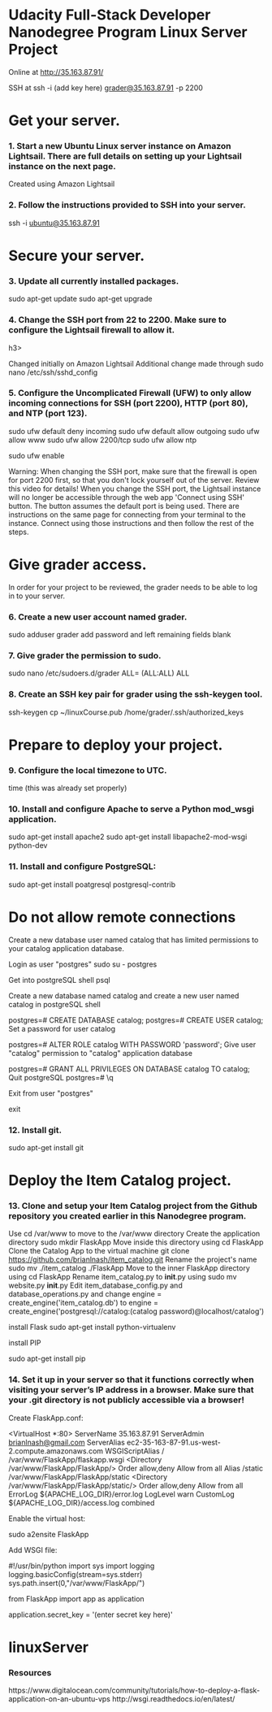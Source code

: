 <h1> Udacity Full-Stack Developer Nanodegree Program Linux Server Project</h1>

Online at http://35.163.87.91/

SSH at ssh -i (add key here) grader@35.163.87.91 -p 2200


<h1>Get your server.</H1>

<h3>1. Start a new Ubuntu Linux server instance on Amazon Lightsail. There are full details on setting up your Lightsail instance on the next page.</h3>

Created using Amazon Lightsail

<h3>2. Follow the instructions provided to SSH into your server.</H3>

ssh -i ubuntu@35.163.87.91

<h1>Secure your server.</h1>
<h3>3. Update all currently installed packages.</h3>

sudo apt-get update
sudo apt-get upgrade

<h3>4. Change the SSH port from 22 to 2200. Make sure to configure the Lightsail firewall to allow it.</h3>h3>

Changed initially on Amazon Lightsail
Additional change made through sudo nano /etc/ssh/sshd_config

<h3>5. Configure the Uncomplicated Firewall (UFW) to only allow incoming connections for SSH (port 2200), HTTP (port 80), and NTP (port 123).</h3>

sudo ufw default deny incoming
sudo ufw default allow outgoing
sudo ufw allow www
sudo ufw allow 2200/tcp
sudo ufw allow ntp

sudo ufw enable

Warning: When changing the SSH port, make sure that the firewall is open for port 2200 first, so that you don't lock yourself out of the server. Review this video for details! When you change the SSH port, the Lightsail instance will no longer be accessible through the web app 'Connect using SSH' button. The button assumes the default port is being used. There are instructions on the same page for connecting from your terminal to the instance. Connect using those instructions and then follow the rest of the steps.


<h1>Give grader access.</h1>
In order for your project to be reviewed, the grader needs to be able to log in to your server.

<h3>6. Create a new user account named grader.</h3>

sudo adduser grader
add password and left remaining fields blank

<h3>7. Give grader the permission to sudo.</h3>

sudo nano /etc/sudoers.d/grader ALL= (ALL:ALL) ALL

<h3>8. Create an SSH key pair for grader using the ssh-keygen tool.</h3>

ssh-keygen
cp ~/linuxCourse.pub /home/grader/.ssh/authorized_keys

<h1>Prepare to deploy your project.</h1>
<h3>9. Configure the local timezone to UTC.</h3>

time  (this was already set properly)

<h3>10. Install and configure Apache to serve a Python mod_wsgi application.</h3>

sudo apt-get install apache2
sudo apt-get install libapache2-mod-wsgi python-dev

<h3>11. Install and configure PostgreSQL:</h3>

sudo apt-get install poatgresql postgresql-contrib

<h1>Do not allow remote connections</h1>

Create a new database user named catalog that has limited permissions to your catalog application database.

Login as user "postgres" sudo su - postgres

Get into postgreSQL shell psql

Create a new database named catalog and create a new user named catalog in postgreSQL shell

postgres=# CREATE DATABASE catalog;
postgres=# CREATE USER catalog;
Set a password for user catalog

postgres=# ALTER ROLE catalog WITH PASSWORD 'password';
Give user "catalog" permission to "catalog" application database

postgres=# GRANT ALL PRIVILEGES ON DATABASE catalog TO catalog;
Quit postgreSQL postgres=# \q

Exit from user "postgres"

exit

<h3>12. Install git.</h3>

sudo apt-get install git

<h1>Deploy the Item Catalog project.</h1>
<h3>13. Clone and setup your Item Catalog project from the Github repository you created earlier in this Nanodegree program.</h3>

Use cd /var/www to move to the /var/www directory
Create the application directory sudo mkdir FlaskApp
Move inside this directory using cd FlaskApp
Clone the Catalog App to the virtual machine git clone https://github.com/brianlnash/item_catalog.git
Rename the project's name sudo mv ./item_catalog ./FlaskApp
Move to the inner FlaskApp directory using cd FlaskApp
Rename item_catalog.py to __init__.py using sudo mv website.py __init__.py
Edit item_database_config.py and database_operations.py  and change engine = create_engine('item_catalog.db') to engine = create_engine('postgresql://catalog:(catalog password)@localhost/catalog')

install Flask
sudo apt-get install python-virtualenv

install PIP

sudo apt-get install pip

<h3>14. Set it up in your server so that it functions correctly when visiting your server’s IP address in a browser. Make sure that your .git directory is not publicly accessible via a browser!</h3>

Create FlaskApp.conf:

<VirtualHost *:80>
        ServerName 35.163.87.91
        ServerAdmin brianlnash@gmail.com
        ServerAlias ec2-35-163-87-91.us-west-2.compute.amazonaws.com
        WSGIScriptAlias / /var/www/FlaskApp/flaskapp.wsgi
        <Directory /var/www/FlaskApp/FlaskApp/>
                Order allow,deny
                Allow from all
        </Directory>
        Alias /static /var/www/FlaskApp/FlaskApp/static
        <Directory /var/www/FlaskApp/FlaskApp/static/>
                Order allow,deny
                Allow from all
        </Directory>
        ErrorLog ${APACHE_LOG_DIR}/error.log
        LogLevel warn
        CustomLog ${APACHE_LOG_DIR}/access.log combined
</VirtualHost>

Enable the virtual host:

sudo a2ensite FlaskApp

Add WSGI file:

#!/usr/bin/python
import sys
import logging
logging.basicConfig(stream=sys.stderr)
sys.path.insert(0,"/var/www/FlaskApp/")

from FlaskApp import app as application

application.secret_key = '(enter secret key here)'

# linuxServer


<h3> Resources</h3>
https://www.digitalocean.com/community/tutorials/how-to-deploy-a-flask-application-on-an-ubuntu-vps
http://wsgi.readthedocs.io/en/latest/

